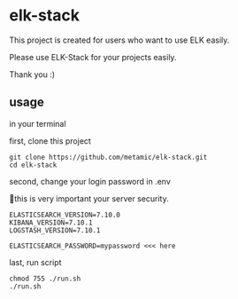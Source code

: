 # elk-stack

This project is created for users who want to use ELK easily.

Please use ELK-Stack for your projects easily.

Thank you :)


## usage
in your terminal

first, clone this project
```
git clone https://github.com/metamic/elk-stack.git
cd elk-stack
```

second, change your login password in .env

🔑this is very important your server security.
```
ELASTICSEARCH_VERSION=7.10.0
KIBANA_VERSION=7.10.1
LOGSTASH_VERSION=7.10.1

ELASTICSEARCH_PASSWORD=mypassword <<< here
```

last, run script
```
chmod 755 ./run.sh
./run.sh
```

